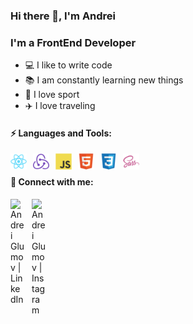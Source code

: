 ### Hi there 👋, I'm Andrei

### I'm a FrontEnd Developer
- 💻 I like to write code
- 📚 I am constantly learning new things
- 💪 I love sport
- ✈️ I love traveling

#### ⚡ Languages and Tools:
<img align="left" alt="React"  style="margin-right: 10px" width="26px" src="https://raw.githubusercontent.com/devicons/devicon/2ae2a900d2f041da66e950e4d48052658d850630/icons/react/react-original.svg" />
<img align="left" alt="Redux"  style="margin-right: 10px" width="26px" src="https://raw.githubusercontent.com/devicons/devicon/2ae2a900d2f041da66e950e4d48052658d850630/icons/redux/redux-original.svg" />
<img align="left" alt="JavaScript"  style="margin-right: 10px" width="26px" src="https://raw.githubusercontent.com/devicons/devicon/2ae2a900d2f041da66e950e4d48052658d850630/icons/javascript/javascript-original.svg" />
<img align="left" alt="HTML5"  style="margin-right: 10px" width="26px" src="https://raw.githubusercontent.com/devicons/devicon/2ae2a900d2f041da66e950e4d48052658d850630/icons/html5/html5-original.svg" />
<img align="left" alt="CSS3"  style="margin-right: 10px" width="26px" src="https://raw.githubusercontent.com/devicons/devicon/2ae2a900d2f041da66e950e4d48052658d850630/icons/css3/css3-original.svg" />
<img align="left" alt="Sass" width="26px" src="https://raw.githubusercontent.com/devicons/devicon/2ae2a900d2f041da66e950e4d48052658d850630/icons/sass/sass-original.svg" />
<br />

#### 🤝 Connect with me:
<a href="https://www.linkedin.com/in/andreiglumov/"><img style="margin-right: 10px" align="left" src="https://raw.githubusercontent.com/yushi1007/yushi1007/main/images/linkedin.svg" alt="Andrei Glumov | LinkedIn" width="24px"/></a>
<a href="https://www.instagram.com/whyouwannakillme/"><img align="left" src="https://upload.wikimedia.org/wikipedia/commons/thumb/a/a5/Instagram_icon.png/1024px-Instagram_icon.png" alt="Andrei Glumov | Instagram" width="24px"/></a>
